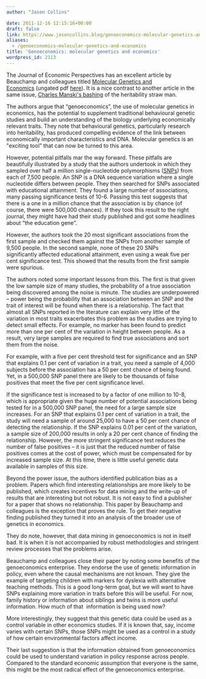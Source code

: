 ```yaml
---
author: "Jason Collins"

date: 2011-12-16 12:15:16+00:00
draft: false
link: https://www.jasoncollins.blog/genoeconomics-molecular-genetics-and-economics/
aliases:
  - /genoeconomics-molecular-genetics-and-economics
title: 'Genoeconomics: molecular genetics and economics'
wordpress_id: 2113
---
```


The Journal of Economic Perspectives has an excellent article by Beauchamp and colleagues titled [Molecular Genetics and Economics](http://www.aeaweb.org/articles.php?doi=10.1257/jep.25.4.57) (ungated pdf [here](http://humannaturelab.net/wp-content/themes/human-nature-lab/media/pdf/publications/articles/123.pdf)). It is a nice contrast to another article in the same issue, [Charles Manski's bashing](https://www.jasoncollins.blog/the-use-of-heritability-in-policy-development/) of the heritability straw man.

The authors argue that “genoeconomics”, the use of molecular genetics in economics, has the potential to supplement traditional behavioural genetic studies and build an understanding of the biology underlying economically relevant traits. They note that behavioural genetics, particularly research into heritability, has produced compelling evidence of the link between economically important characteristics and DNA. Molecular genetics is an "exciting tool” that can now be turned to this area.

However, potential pitfalls mar the way forward. These pitfalls are beautifully illustrated by a study that the authors undertook in which they sampled over half a million single-nucleotide polymorphisms ([SNPs](http://en.wikipedia.org/wiki/Single-nucleotide_polymorphism)) from each of 7,500 people. An SNP is a DNA sequence variation where a single nucleotide differs between people. They then searched for SNPs associated with educational attainment. They found a large number of associations, many passing significance tests of 10-6. Passing this test suggests that there is a one in a million chance that the association is by chance (of course, there were 500,000 chances). If they took this result to the right journal, they might have had their study published and got some headlines about “the education gene”.

However, the authors took the 20 most significant associations from the first sample and checked them against the SNPs from another sample of 9,500 people. In the second sample, none of these 20 SNPs significantly affected educational attainment, even using a weak five per cent significance test. This showed that the results from the first sample were spurious.

The authors noted some important lessons from this. The first is that given the low sample size of many studies, the probability of a true association being discovered among the noise is minute. The studies are underpowered – power being the probability that an association between an SNP and the trait of interest will be found when there is a relationship. The fact that almost all SNPs reported in the literature can explain very little of the variation in most traits exacerbates this problem as the studies are trying to detect small effects. For example, no marker has been found to predict more than one per cent of the variation in height between people. As a result, very large samples are required to find true associations and sort them from the noise.

For example, with a five per cent threshold test for significance and an SNP that explains 0.1 per cent of variation in a trait, you need a sample of 4,000 subjects before the association has a 50 per cent chance of being found. Yet, in a 500,000 SNP panel there are likely to be thousands of false positives that meet the five per cent significance level.

If the significance test is increased to by a factor of one million to 10-8, which is appropriate given the huge number of potential associations being tested for in a 500,000 SNP panel, the need for a large sample size increases. For an SNP that explains 0.1 per cent of variation in a trait, the study will need a sample of around 25,000 to have a 50 per cent chance of detecting the relationship. If the SNP explains 0.01 per cent of the variation, a sample size of 200,000 results in only a 20 per cent chance of finding the relationship. However, the more stringent significance test reduces the number of false positives – it is just that the reduced number of false positives comes at the cost of power, which must be compensated for by increased sample size. At this time, there is little useful genetic data available in samples of this size.

Beyond the power issue, the authors identified publication bias as a problem. Papers which find interesting relationships are more likely to be published, which creates incentives for data mining and the write-up of results that are interesting but not robust. It is not easy to find a publisher for a paper that shows no relationship. This paper by Beauchamp and colleagues is the exception that proves the rule. To get their negative finding published they turned it into an analysis of the broader use of genetics in economics.

They do note, however, that data mining in genoeconomics is not in itself bad. It is when it is not accompanied by robust methodologies and stringent review processes that the problems arise.

Beauchamp and colleagues close their paper by noting some benefits of the genoeconomics enterprise. They endorse the use of genetic information in policy, even where the causal mechanisms are not known. They give the example of targeting children with markers for dyslexia with alternative teaching methods. This is a good long-term goal, but we will want to have SNPs explaining more variation in traits before this will be useful. For now, family history or information about siblings and twins is more useful information. How much of that  information is being used now?

More interestingly, they suggest that this genetic data could be used as a control variable in other economics studies. If it is known that, say, income varies with certain SNPs, those SNPs might be used as a control in a study of how certain environmental factors affect income.

Their last suggestion is that the information obtained from genoeconomics could be used to understand variation in policy response across people. Compared to the standard economic assumption that everyone is the same, this might be the most radical effect of the genoeconomics enterprise.
